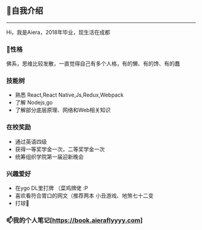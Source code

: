 ## 👋自我介绍
----

Hi，我是Aiera，2018年毕业，现生活在成都


### 🌱性格
佛系，思维比较发散，一直觉得自己有多个人格，有的懒、有的馋、有的蠢


### 技能树
- 熟悉 React,React Native,Js,Redux,Webpack
- 了解 Nodejs,go
- 了解部分底层原理、网络和Web相关知识


### 在校奖励
- 通过英语四级
- 获得一等奖学金一次，二等奖学金一次
- 统筹组织学院第一届迎新晚会


### 兴趣爱好
* 在ygo DL里打牌 （菜鸡牌佬 :P
* 喜欢看符合胃口的网文（推荐两本 小丑游戏、地煞七十二变
* 打球🏀

### 📫我的个人笔记[https://book.aieraflyyyy.com]




